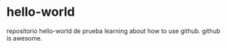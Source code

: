 # hello-world
repositorio hello-world de prueba
learning about how to use github.
github is awesome.

